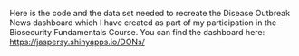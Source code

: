 Here is the code and the data set needed to recreate the Disease Outbreak News dashboard which I have created as part of my participation in the Biosecurity Fundamentals Course. 
You can find the dashboard here: https://jaspersy.shinyapps.io/DONs/
